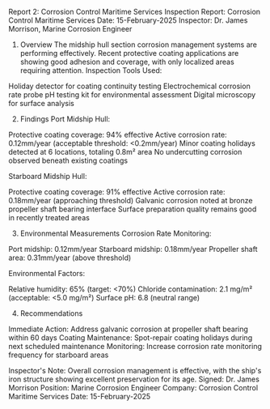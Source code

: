 Report 2: Corrosion Control Maritime Services
Inspection Report: Corrosion Control Maritime Services
Date: 15-February-2025
Inspector: Dr. James Morrison, Marine Corrosion Engineer
1. Overview
The midship hull section corrosion management systems are performing effectively. Recent protective coating applications are showing good adhesion and coverage, with only localized areas requiring attention.
Inspection Tools Used:

Holiday detector for coating continuity testing
Electrochemical corrosion rate probe
pH testing kit for environmental assessment
Digital microscopy for surface analysis

2. Findings
Port Midship Hull:

Protective coating coverage: 94% effective
Active corrosion rate: 0.12mm/year (acceptable threshold: <0.2mm/year)
Minor coating holidays detected at 6 locations, totaling 0.8m² area
No undercutting corrosion observed beneath existing coatings

Starboard Midship Hull:

Protective coating coverage: 91% effective
Active corrosion rate: 0.18mm/year (approaching threshold)
Galvanic corrosion noted at bronze propeller shaft bearing interface
Surface preparation quality remains good in recently treated areas

3. Environmental Measurements
Corrosion Rate Monitoring:

Port midship: 0.12mm/year
Starboard midship: 0.18mm/year
Propeller shaft area: 0.31mm/year (above threshold)

Environmental Factors:

Relative humidity: 65% (target: <70%)
Chloride contamination: 2.1 mg/m² (acceptable: <5.0 mg/m²)
Surface pH: 6.8 (neutral range)

4. Recommendations

Immediate Action: Address galvanic corrosion at propeller shaft bearing within 60 days
Coating Maintenance: Spot-repair coating holidays during next scheduled maintenance
Monitoring: Increase corrosion rate monitoring frequency for starboard areas

Inspector's Note: Overall corrosion management is effective, with the ship's iron structure showing excellent preservation for its age.
Signed:
Dr. James Morrison
Position: Marine Corrosion Engineer
Company: Corrosion Control Maritime Services
Date: 15-February-2025